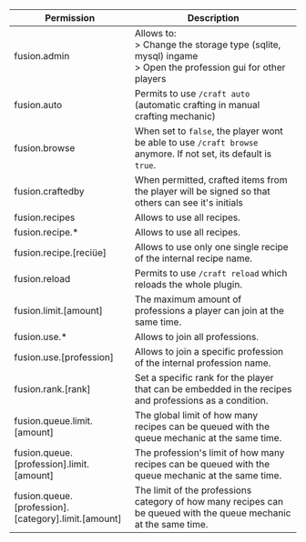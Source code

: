 | Permission                                          | Description                                                                                                       | 
|-----------------------------------------------------|-------------------------------------------------------------------------------------------------------------------|
| fusion.admin                                        | Allows to:<br/> > Change the storage type (sqlite, mysql) ingame<br/> > Open the profession gui for other players |
| fusion.auto                                         | Permits to use `/craft auto` (automatic crafting in manual crafting mechanic)                                     |
| fusion.browse                                       | When set to `false`, the player wont be able to use `/craft browse` anymore. If not set, its default is `true`.   |
| fusion.craftedby                                    | When permitted, crafted items from the player will be signed so that others can see it's initials                 |
| fusion.recipes                                      | Allows to use all recipes.                                                                                        |
| fusion.recipe.*                                     | Allows to use all recipes.                                                                                        |
| fusion.recipe.[reciüe]                              | Allows to use only one single recipe of the internal recipe name.                                                 |
| fusion.reload                                       | Permits to use `/craft reload` which reloads the whole plugin.                                                    |
| fusion.limit.[amount]                               | The maximum amount of professions a player can join at the same time.                                             |
| fusion.use.*                                        | Allows to join all professions.                                                                                   |
| fusion.use.[profession]                             | Allows to join a specific profession of the internal profession name.                                             |
| fusion.rank.[rank]                                  | Set a specific rank for the player that can be embedded in the recipes and professions as a condition.            |
| fusion.queue.limit.[amount]                         | The global limit of how many recipes can be queued with the queue mechanic at the same time.                      |
| fusion.queue.[profession].limit.[amount]            | The profession's limit of how many recipes can be queued with the queue mechanic at the same time.                |
| fusion.queue.[profession].[category].limit.[amount] | The limit of the professions category of how many recipes can be queued with the queue mechanic at the same time. |